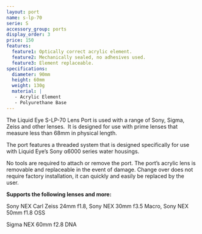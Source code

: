 ```yaml
---
layout: port
name: s-lp-70
serie: S
accessory_group: ports
display_order: 3
price: 150
features:
  feature1: Optically correct acrylic element.
  feature2: Mechanically sealed, no adhesives used.
  feature3: Element replaceable.
specifications:
  diameter: 90mm
  height: 60mm
  weight: 130g
  material: |
   - Acrylic Element
   - Polyurethane Base
---
```

The Liquid Eye S-LP-70 Lens Port is used with a range of Sony, Sigma, Zeiss and other lenses.  It is designed for use with prime lenses that measure less than 68mm in physical length.

The port features a threaded system that is designed specifically for use with Liquid Eye’s Sony α6000 series water housings.

No tools are required to attach or remove the port. The port’s acrylic lens is removable and replaceable in the event of damage. Change over does not require factory installation, it can quickly and easily be replaced by the user. 

**Supports the following lenses and more:**

Sony NEX Carl Zeiss 24mm f1.8, Sony NEX 30mm f3.5 Macro, Sony NEX 50mm f1.8 OSS

Sigma NEX 60mm f2.8 DNA
